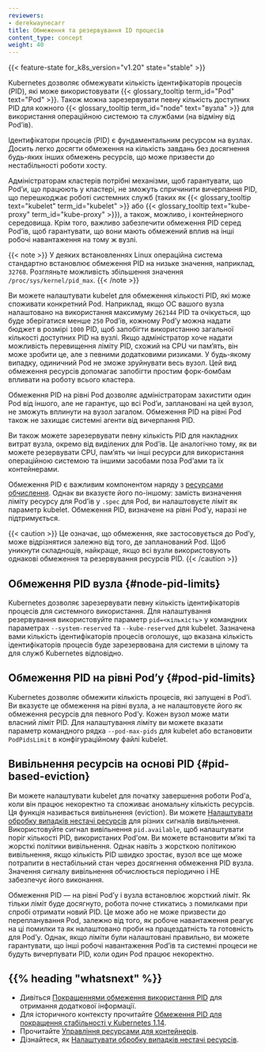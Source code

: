 ```yaml
---
reviewers:
- derekwaynecarr
title: Обмеження та резервування ID процесів
content_type: concept
weight: 40
---
```


<!-- overview -->

{{< feature-state for_k8s_version="v1.20" state="stable" >}}

Kubernetes дозволяє обмежувати кількість ідентифікаторів процесів (PID), які може використовувати {{< glossary_tooltip term_id="Pod" text="Pod" >}}. Також можна зарезервувати певну кількість доступних PID для кожного {{< glossary_tooltip term_id="node" text="вузла" >}} для використання операційною системою та службами (на відміну від Podʼів).

Ідентифікатори процесів (PID) є фундаментальним ресурсом на вузлах. Досить легко досягти обмеження на кількість завдань без досягнення будь-яких інших обмежень ресурсів, що може призвести до нестабільності роботи хосту.

Адміністраторам кластерів потрібні механізми, щоб гарантувати, що Podʼи, що працюють у кластері, не зможуть спричинити вичерпання PID, що перешкоджає роботі системних служб (таких як {{< glossary_tooltip text="kubelet" term_id="kubelet" >}} або {{< glossary_tooltip text="kube-proxy" term_id="kube-proxy" >}}), а також, можливо, і контейнерного середовища. Крім того, важливо забезпечити обмеження PID серед Podʼів, щоб гарантувати, що вони мають обмежений вплив на інші робочі навантаження на тому ж вузлі.

{{< note >}}
У деяких встановленнях Linux операційна система стандартно встановлює обмеження PID на низьке значення, наприклад, `32768`. Розгляньте можливість збільшення значення `/proc/sys/kernel/pid_max`.
{{< /note >}}

Ви можете налаштувати kubelet для обмеження кількості PID, які може споживати конкретний Pod. Наприклад, якщо ОС вашого вузла налаштовано на використання максимуму `262144` PID та очікується, що буде зберігатися менше `250` Podʼів, кожному Podʼу можна надати бюджет в розмірі `1000` PID, щоб запобігти використанню загальної кількості доступних PID на вузлі. Якщо адміністратор хоче надати можливість перевищення ліміту PID, схожий на CPU чи памʼять, він може зробити це, але з певними додатковими ризиками. У будь-якому випадку, одиничний Pod не зможе зруйнувати весь вузол. Цей вид обмеження ресурсів допомагає запобігти простим форк-бомбам впливати на роботу всього кластера.

Обмеження PID на рівні Pod дозволяє адміністраторам захистити один Pod від іншого, але не гарантує, що всі Podʼи, заплановані на цей вузол, не зможуть вплинути на вузол загалом. Обмеження PID на рівні Pod також не захищає системні агенти від вичерпання PID.

Ви також можете зарезервувати певну кількість PID для накладних витрат вузла, окремо від виділених для Podʼів. Це аналогічно тому, як ви можете резервувати CPU, памʼять чи інші ресурси для використання операційною системою та іншими засобами поза Podʼами та їх контейнерами.

Обмеження PID є важливим компонентом наряду з [ресурсами обчислення](/docs/concepts/configuration/manage-resources-containers/). Однак ви вказуєте його по-іншому: замість визначення ліміту ресурсу для Podʼів у `.spec` для Pod, ви налаштовуєте ліміт як параметр kubelet. Обмеження PID, визначене на рівні Podʼу, наразі не підтримується.

{{< caution >}}
Це означає, що обмеження, яке застосовується до Podʼу, може відрізнятися залежно від того, де запланований Pod. Щоб уникнути складнощів, найкраще, якщо всі вузли використовують однакові обмеження та резервування ресурсів PID.
{{< /caution >}}

## Обмеження PID вузла {#node-pid-limits}

Kubernetes дозволяє зарезервувати певну кількість ідентифікаторів процесів для системного використання. Для налаштування резервування використовуйте параметр `pid=<кількість>` у командних параметрах `--system-reserved` та `--kube-reserved` для kubelet. Зазначена вами кількість ідентифікаторів процесів оголошує, що вказана кількість ідентифікаторів процесів буде зарезервована для системи в цілому та для служб Kubernetes відповідно.

## Обмеження PID на рівні Podʼу {#pod-pid-limits}

Kubernetes дозволяє обмежити кількість процесів, які запущені в Podʼі. Ви вказуєте це обмеження на рівні вузла, а не налаштовуєте його як обмеження ресурсів для певного Podʼу. Кожен вузол може мати власний ліміт PID. Для налаштування ліміту ви можете вказати параметр командного рядка `--pod-max-pids` для kubelet або встановити `PodPidsLimit` в конфігураційному файлі kubelet.

## Вивільнення ресурсів на основі PID {#pid-based-eviction}

Ви можете налаштувати kubelet для початку завершення роботи Podʼа, коли він працює некоректно та споживає аномальну кількість ресурсів. Ця функція називається вивільнення (eviction). Ви можете [Налаштувати обробку випадків нестачі ресурсів](/docs/concepts/scheduling-eviction/node-pressure-eviction/) для різних сигналів вивільнення. Використовуйте сигнал вивільнення `pid.available`, щоб налаштувати поріг кількості PID, використаних Podʼом. Ви можете встановити мʼякі та жорсткі політики вивільнення. Однак навіть з жорсткою політикою вивільнення, якщо кількість PID швидко зростає, вузол все ще може потрапити в нестабільний стан через досягнення обмеження PID вузла. Значення сигналу вивільнення обчислюється періодично і НЕ забезпечує його виконання.

Обмеження PID — на рівні Podʼу і вузла встановлює жорсткий ліміт. Як тільки ліміт буде досягнуто, робота почне стикатись з помилками при спробі отримати новий PID. Це може або не може призвести до перепланування Pod, залежно від того, як робоче навантаження реагує на ці помилки та як налаштовано проби на працездатність та готовність для Podʼу. Однак, якщо ліміти були налаштовані правильно, ви можете гарантувати, що інші робочі навантаження Podʼів та системні процеси не будуть вичерпувати PID, коли один Pod працює некоректно.

## {{% heading "whatsnext" %}}

- Дивіться [Покращеннями обмеження використання PID](https://github.com/kubernetes/enhancements/blob/097b4d8276bc9564e56adf72505d43ce9bc5e9e8/keps/sig-node/20190129-pid-limiting.md) для отримання додаткової інформації.
- Для історичного контексту прочитайте [Обмеження PID для покращення стабільності у Kubernetes 1.14](/blog/2019/04/15/process-id-limiting-for-stability-improvements-in-kubernetes-1.14/).
- Прочитайте [Управління ресурсами для контейнерів](/docs/concepts/configuration/manage-resources-containers/).
- Дізнайтеся, як [Налаштувати обробку випадків нестачі ресурсів](/docs/concepts/scheduling-eviction/node-pressure-eviction/).
